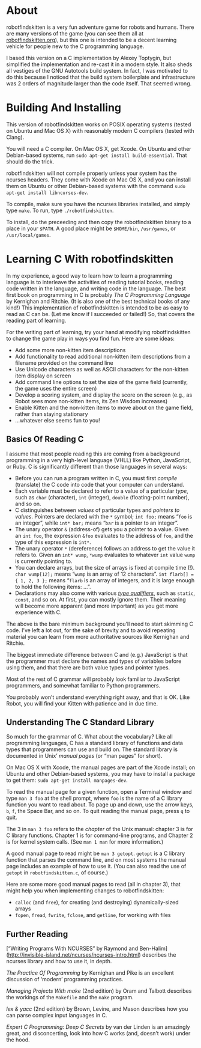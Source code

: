 About
=====

robotfindskitten is a very fun adventure game for robots and humans. There are
many versions of the game (you can see them all at
[robotfindskitten.org](http://robotfindskitten.org/)), but this one is
intended to be a decent learning vehicle for people new to the C programming
language.

I based this version on a C implementation by Alexey Toptygin, but simplified
the implementation and re-cast it in a modern style. It also sheds all vestiges
of the GNU Autotools build system. In fact, I was motivated to do this because I
noticed that the build system boilerplate and infrastructure was 2 orders of
magnitude larger than the code itself. That seemed wrong.

Building And Installing
=======================

This version of robotfindskitten works on POSIX operating systems (tested on
Ubuntu and Mac OS X) with reasonably modern C compilers (tested with Clang).

You will need a C compiler. On Mac OS X, get Xcode. On Ubuntu and other
Debian-based systems, run `sudo apt-get install build-essential`. That should
do the trick.

robotfindskitten will not compile properly unless your system has the ncurses
headers. They come with Xcode on Mac OS X, and you can install them on Ubuntu or
other Debian-based systems with the command `sudo apt-get install
libncurses-dev`.

To compile, make sure you have the ncurses libraries installed, and simply
type `make`. To run, type `./robotfindskitten`.

To install, do the preceeding and then copy the robotfindskitten binary to a
place in your `$PATH`. A good place might be `$HOME/bin`, `/usr/games`, or
`/usr/local/games`.

Learning C With robotfindskitten
================================

In my experience, a good way to learn how to learn a programming language is to
interleave the activities of reading tutorial books, reading code written in the
language, and writing code in the language. The best first book on programming
in C is probably _The C Programming Language_ by Kernighan and Ritchie. (It is
also one of the best technical books of any kind!) This implementation of
robotfindskitten is intended to be as easy to read as C can be. (Let me know if
I succeeded or failed!) So, that covers the reading part of learning.

For the writing part of learning, try your hand at modifying robotfindskitten to
change the game play in ways you find fun. Here are some ideas:

  * Add some more non-kitten item descriptions
  * Add functionality to read additional non-kitten item descriptions from a
    filename provided on the command line
  * Use Unicode characters as well as ASCII characters for the non-kitten item
    display on screen
  * Add command line options to set the size of the game field (currently, the
    game uses the entire screen)
  * Develop a scoring system, and display the score on the screen (e.g., as
    Robot sees more non-kitten items, its Zen Wisdom increases)
  * Enable Kitten and the non-kitten items to move about on the game field,
    rather than staying stationary
  * ...whatever else seems fun to you!

Basics Of Reading C
-------------------

I assume that most people reading this are coming from a background programming
in a very high-level language (VHLL) like Python, JavaScript, or Ruby. C is
significantly different than those languages in several ways:

  * Before you can run a program written in C, you must first _compile_
    (translate) the C code into code that your computer can understand.
  * Each variable must be declared to refer to a value of a particular _type_,
    such as `char` (character), `int` (integer), `double` (floating-point
    number), and so on.
  * C distinguishes between _values_ of particular types and _pointers to
    values_. Pointers are declared with the `*` symbol; `int foo;` means “`foo`
    is an integer”, while `int* bar;` means “`bar` is a pointer to an integer”.
  * The unary operator `&` (address-of) gets you a pointer to a value. Given an
    `int foo`, the expression `&foo` evaluates to the address of `foo`, and the
    type of this expression is `int*`.
  * The unary operator `*` (dereference) follows an address to get the value it
    refers to. Given an `int* wump`, `*wump` evaluates to whatever `int` value
    `wump` is currently pointing to.
  * You can declare arrays, but the size of arrays is fixed at compile time (!).
    `char wump[12];` means “`wump` is an array of 12 characters”. `int flarb[] =
    { 1, 2, 3 };` means “`flarb` is an array of integers, and it is large enough
    to hold the following items: ...”.
  * Declarations may also come with various [_type
    qualifiers_](https://en.wikipedia.org/wiki/Type_qualifier), such as
    `static`, `const`, and so on. At first, you can mostly ignore them. Their
    meaning will become more apparent (and more important) as you get more
    experience with C.

The above is the bare minimum background you’ll need to start skimming C code.
I’ve left a lot out, for the sake of brevity and to avoid repeating material you
can learn from more authoritative sources like Kernighan and Ritchie.

The biggest immediate difference between C and (e.g.) JavaScript is that the
programmer must declare the names and types of variables before using them, and
that there are both value types and pointer types.

Most of the rest of C grammar will probably look familiar to JavaScript
programmers, and somewhat familiar to Python programmers.

You probably won’t understand everything right away, and that is OK. Like Robot,
you will find your Kitten with patience and in due time.

Understanding The C Standard Library
------------------------------------

So much for the grammar of C. What about the vocabulary? Like all programming
languages, C has a standard library of functions and data types that programmers
can use and build on. The standard library is documented in Unix’ _manual pages_
(or “man pages” for short).

On Mac OS X with Xcode, the manual pages are part of the Xcode install; on
Ubuntu and other Debian-based systems, you may have to install a package to get
them: `sudo apt-get install manpages-dev`.

To read the manual page for a given function, open a Terminal window and type
`man 3 foo` at the shell prompt, where `foo` is the name of a C library function
you want to read about. To page up and down, use the arrow keys, `b`, `f`, the
Space Bar, and so on. To quit reading the manual page, press `q` to quit.

The 3 in `man 3 foo` refers to the _chapter_ of the Unix manual: chapter 3 is
for C library functions. Chapter 1 is for command-line programs, and Chapter 2
is for kernel system calls. (See `man 1 man` for more information.)

A good manual page to read might be `man 3 getopt`. `getopt` is a C library
function that parses the command line, and on most systems the manual page
includes an example of how to use it. (You can also read the use of `getopt` in
`robotfindskitten.c`, of course.)

Here are some more good manual pages to read (all in chapter 3), that might help
you when implementing changes to robotfindskitten:

  * `calloc` (and `free`), for creating (and destroying) dynamically-sized
     arrays
  * `fopen`, `fread`, `fwrite`, `fclose`, and `getline`, for working with files

Further Reading
---------------

[“Writing Programs With NCURSES” by Raymond and Ben-Halim]
(http://invisible-island.net/ncurses/ncurses-intro.html) describes the ncurses
library and how to use it, in depth.

_The Practice Of Programming_ by Kernighan and Pike is an excellent discussion
of ‘modern’ programming practices.

_Managing Projects With make_ (2nd edition) by Oram and Talbott describes the
workings of the `Makefile` and the `make` program.

_lex & yacc_ (2nd edition) by Brown, Levine, and Mason describes how you can
parse complex input languages in C.

_Expert C Programming: Deep C Secrets_ by van der Linden is an amazingly great,
and disconcerting, look into how C works (and, doesn’t work) under the hood.
